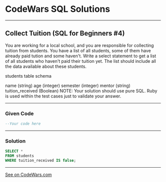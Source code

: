 # CodeWars SQL Solutions

---

## Collect Tuition (SQL for Beginners #4)


You are working for a local school, and you are responsible for collecting tuition from students. You have a list of all students, some of them have already paid tution and some haven't. Write a select statement to get a list of all students who haven't paid their tuition yet. The list should include all the data available about these students.

students table schema

name (string)
age (integer)
semester (integer)
mentor (string)
tuition_received (Boolean)
NOTE: Your solution should use pure SQL. Ruby is used within the test cases just to validate your answer.

---

### Given Code


```sql
--Your code here
```

---

### Solution


```sql
SELECT *
FROM students
WHERE tuition_received IS false;
```

---


[See on CodeWars.com](https://www.codewars.com/kata/5910b0d378cc2ba91400000b)
